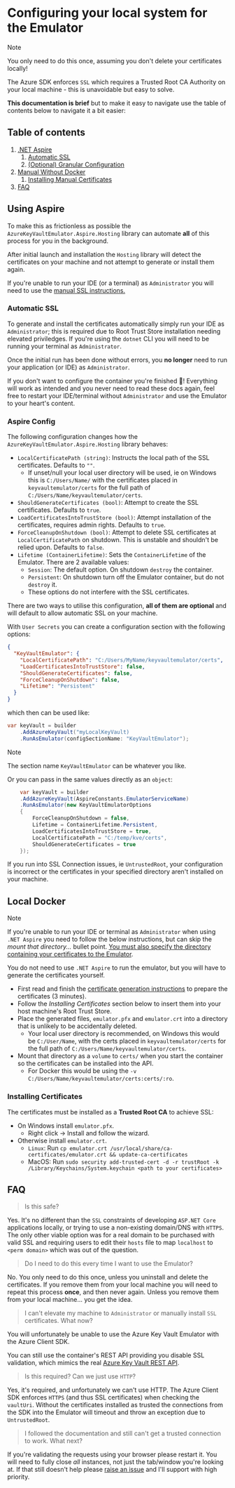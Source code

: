 # Configuring your local system for the Emulator

> [!NOTE]
> You only need to do this once, assuming you don't delete your certificates locally!

The Azure SDK enforces `SSL` which requires a Trusted Root CA Authority on your local machine - this is unavoidable but easy to solve.

**This documentation is brief** but to make it easy to navigate use the table of contents below to navigate it a bit easier:

## Table of contents

1. [.NET Aspire](#using-aspire)
    1. [Automatic SSL](#automatic-ssl)
    2. [(Optional) Granular Configuration](#aspire-config)
2. [Manual Without Docker](#local-docker)
    1. [Installing Manual Certificates](#installing-certificates)
3. [FAQ](#FAQ)

## Using Aspire

To make this as frictionless as possible the `AzureKeyVaultEmulator.Aspire.Hosting` library can automate **all** of this process for you in the background.

After initial launch and installation the `Hosting` library will detect the certificates on your machine and not attempt to generate or install them again.

If you're unable to run your IDE (or a terminal) as `Administrator` you will need to use the [manual SSL instructions.](#local-docker)

### Automatic SSL

To generate and install the certificates automatically simply run your IDE as `Administrator`; this is required due to Root Trust Store installation needing elevated priviledges. If you're using the `dotnet` CLI you will need to be running your terminal as `Administrator`.

Once the initial run has been done without errors, you **no longer** need to run your application (or IDE) as `Administrator`. 

If you don't want to configure the container you're finished 🎉! Everything will work as intended and you never need to read these docs again, feel free to restart your IDE/terminal without `Administrator` and use the Emulator to your heart's content.

### Aspire Config

The following configuration changes how the `AzureKeyVaultEmulator.Aspire.Hosting` library behaves:

- `LocalCertificatePath (string)`: Instructs the local path of the SSL certificates. Defaults to `""`.
    - If unset/null your local user directory will be used, ie on Windows this is `C:/Users/Name/` with the certificates placed in `keyvaultemulator/certs` for the full path of `C:/Users/Name/keyvaultemulator/certs`.
- `ShouldGenerateCertificates (bool)`: Attempt to create the SSL certificates. Defaults to `true`.
- `LoadCertificatesIntoTrustStore (bool)`: Attempt installation of the certificates, requires admin rights. Defaults to `true`.
- `ForceCleanupOnShutdown (bool)`: Attempt to delete SSL certificates at `LocalCertificatePath` on shutdown. This is unstable and shouldn't be relied upon. Defaults to `false`.
- `Lifetime (ContainerLifetime)`: Sets the `ContainerLifetime` of the Emulator. There are 2 available values:
    - `Session`: The default option. On shutdown `destroy` the container.
    - `Persistent`: On shutdown turn off the Emulator container, but do not `destroy` it.
    - These options do not interfere with the SSL certificates.

There are two ways to utilise this configuration, **all of them are optional** and will default to allow automatic SSL on your machine.

With `User Secrets` you can create a configuration section with the following options:

```json
{
  "KeyVaultEmulator": {
    "LocalCertificatePath": "C:/Users/MyName/keyvaultemulator/certs",
    "LoadCertificatesIntoTrustStore": false,
    "ShouldGenerateCertificates": false,
    "ForceCleanupOnShutdown": false,
    "Lifetime": "Persistent"
  }
}
```

which then can be used like:

```cs
var keyVault = builder
    .AddAzureKeyVault("myLocalKeyVault)
    .RunAsEmulator(configSectionName: "KeyVaultEmulator");
```

> [!NOTE]
> The section name `KeyVaultEmulator` can be whatever you like.

Or you can pass in the same values directly as an `object`:

```cs
    var keyVault = builder
    .AddAzureKeyVault(AspireConstants.EmulatorServiceName)
    .RunAsEmulator(new KeyVaultEmulatorOptions
    {
        ForceCleanupOnShutdown = false,
        Lifetime = ContainerLifetime.Persistent,
        LoadCertificatesIntoTrustStore = true,
        LocalCertificatePath = "C:/temp/kve/certs",
        ShouldGenerateCertificates = true
    });
```

If you run into SSL Connection issues, ie `UntrustedRoot`, your configuration is incorrect or the certificates in your specified directory aren't installed on your machine.

## Local Docker

> [!NOTE]
> If you're unable to run your IDE or terminal as `Administrator` when using `.NET Aspire` you need to follow the below instructions, but can skip the *mount that directory...* bullet point. [You must also specify the directory containing your certificates to the Emulator](#aspire-config).

You do not need to use `.NET Aspire` to run the emulator, but you will have to generate the certificates yourself.

- First read and finish the [certificate generation instructions](https://github.com/james-gould/azure-keyvault-emulator/blob/development/certificateutilities/README.md) to prepare the certificates (3 minutes).
- Follow the *Installing Certificates* section below to insert them into your host machine's Root Trust Store.
- Place the generated files, `emulator.pfx` and `emulator.crt` into a directory that is unlikely to be accidentally deleted. 
    - Your local user directory is recommended, on Windows this would be `C:/User/Name`, with the certs placed in `keyvaultemulator/certs` for the full path of `C:/Users/Name/keyvaultemulator/certs`.
- Mount that directory as a `volume` to `certs/` when you start the container so the certificates can be installed into the API.
    - For Docker this would be using the `-v C:/Users/Name/keyvaultemulator/certs:certs/:ro`.

### Installing Certificates

The certificates must be installed as a **Trusted Root CA** to achieve SSL:

- On Windows install `emulator.pfx`.
    - Right click -> Install and follow the wizard.
- Otherwise install `emulator.crt`.
    - `Linux`: Run `cp emulator.crt /usr/local/share/ca-certificates/emulator.crt && update-ca-certificates`
    - MacOS: Run `sudo security add-trusted-cert -d -r trustRoot -k /Library/Keychains/System.keychain <path to your certificates>`

## FAQ

> Is this safe?

Yes. It's no different than the `SSL` constraints of developing `ASP.NET Core` applications locally, or trying to use a non-existing domain/DNS with `HTTPS`.  The only other viable option was for a real domain to be purchased with valid SSL and requiring users to edit their `hosts` file to map `localhost` to `<perm domain>` which was out of the question.

> Do I need to do this every time I want to use the Emulator?

No. You only need to do this once, unless you uninstall and delete the certificates. If you remove them from your local machine you will need to repeat this process **once**, and then never again. Unless you remove them from your local machine... you get the idea.

> I can't elevate my machine to `Administrator` or manually install `SSL` certificates. What now?

You will unfortunately be unable to use the Azure Key Vault Emulator with the Azure Client SDK. 

You can still use the container's REST API providing you disable SSL validation, which mimics the real [Azure Key Vault REST API](https://learn.microsoft.com/en-us/rest/api/keyvault/).

> Is this required? Can we just use `HTTP`?

Yes, it's required, and unfortunately we can't use HTTP. The Azure Client SDK enforces `HTTPS` (and thus SSL certificates) when checking the `vaultUri`. Without the certificates installed as trusted the connections from the SDK into the Emulator will timeout and throw an exception due to `UntrustedRoot`.

> I followed the documentation and still can't get a trusted connection to work. What next?

If you're validating the requests using your browser please restart it. You will need to fully close *all* instances, not just the tab/window you're looking at. If that still doesn't help please [raise an issue](https://github.com/james-gould/azure-keyvault-emulator/issues) and I'll support with high priority.
